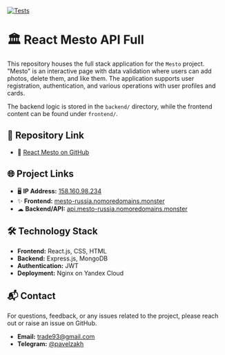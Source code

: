 [![Tests](https://github.com/yandex-praktikum/react-mesto-api-full-gha/actions/workflows/tests.yml/badge.svg)](https://github.com/yandex-praktikum/react-mesto-api-full-gha/actions/workflows/tests.yml)

# 🏛️ React Mesto API Full 

This repository houses the full stack application for the `Mesto` project. "Mesto" is an interactive page with data validation where users can add photos, delete them, and like them. The application supports user registration, authentication, and various operations with user profiles and cards.

The backend logic is stored in the `backend/` directory, while the frontend content can be found under `frontend/`.

## 🔗 Repository Link

- 📁 [React Mesto on GitHub](https://github.com/FrontEnd-Guy/react-mesto-api-full-gha)

## 🌐 Project Links

- 🖥 **IP Address:** [158.160.98.234](http://158.160.98.234)
- ✨ **Frontend:** [mesto-russia.nomoredomains.monster](https://mesto-russia.nomoredomains.monster)
- ☁ **Backend/API:** [api.mesto-russia.nomoredomains.monster](https://api.mesto-russia.nomoredomains.monster)

## 🛠 Technology Stack

- **Frontend:** React.js, CSS, HTML
- **Backend:** Express.js, MongoDB
- **Authentication:** JWT
- **Deployment:** Nginx on Yandex Cloud

## 📬 Contact

For questions, feedback, or any issues related to the project, please reach out or raise an issue on GitHub.

- **Email:** [trade93@gmail.com](mailto:trade93@gmail.com)
- **Telegram:** [@pavelzakh](https://t.me/pavelzakh)
